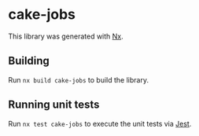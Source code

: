 # cake-jobs

This library was generated with [Nx](https://nx.dev).

## Building

Run `nx build cake-jobs` to build the library.

## Running unit tests

Run `nx test cake-jobs` to execute the unit tests via [Jest](https://jestjs.io).
